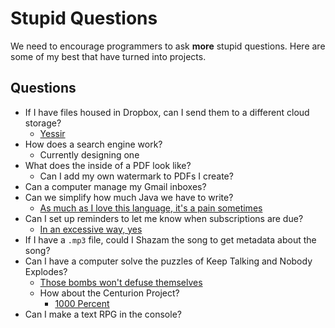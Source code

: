 # Stupid Questions
We need to encourage programmers to ask **more** stupid questions. Here are some of my best that have turned into projects.

## Questions
- If I have files housed in Dropbox, can I send them to a different cloud storage?
  - [Yessir](https://github.com/Ultraviolet-Ninja/Messages-2-The-Castle)
- How does a search engine work?
  - Currently designing one
- What does the inside of a PDF look like?
  - Can I add my own watermark to PDFs I create?
- Can a computer manage my Gmail inboxes?
- Can we simplify how much Java we have to write?
  - [As much as I love this language, it's a pain sometimes](https://github.com/Ultraviolet-Ninja/Utility-Belt)
- Can I set up reminders to let me know when subscriptions are due?
  - [In an excessive way, yes](https://github.com/Ultraviolet-Ninja/AWS-Subscription-Project)
- If I have a `.mp3` file, could I Shazam the song to get metadata about the song?
- Can I have a computer solve the puzzles of Keep Talking and Nobody Explodes?
  - [Those bombs won't defuse themselves](https://github.com/Ultraviolet-Ninja/KTANE_Java_Bomb_Manual)
  - How about the Centurion Project?
    - [1000 Percent](https://github.com/Ultraviolet-Ninja/GradleCenturion)
- Can I make a text RPG in the console?
